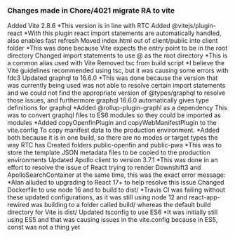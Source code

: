 ### Changes made in Chore/4021 migrate RA to vite

Added Vite 2.8.6
*This version is in line with RTC
Added @vitejs/plugin-react
*With this plugin react import statements are automatically handled, also enables fast refresh
Moved index.html out of client/public into client folder
*This was done because Vite expects the entry point to be in the root directory
Changed import statements to use @ as the root directory
*This is a common alias used with Vite
Removed tsc from build script
*I believe the Vite guidelines recommended using tsc, but it was causing some errors with fdc3
Updated graphql to 16.6.0
*This was done because the version that was currently being used was not able to resolve certain import statements and we could not find the appropriate version of @types/graphql to resolve those issues, and furthermore graphql 16.6.0 automatically gives type definitions for graphql
*Added @rollup-plugin-graphl as a dependency
This was to convert graphql files to ES6 modules so they could be imported as modules
*Added copyOpenfinPlugin and copyWebManifestPlugin to the vite.config
To copy manifest data to the production environment.
*Added both because it is in one build, so there are no modes or target types the way RTC has
Created folders public-openfin and public-pwa
*This was to store the template JSON metadata files to be copied to the production environments
Updated Apollo client to version 3.7.1
*This was done in an effort to resolve the issue of React trying to render Downshift3 and ApolloSearchContainer at the same time, this was the exact error message:
*Alan alluded to upgrading to React 17+ to help resolve this issue
Changed Dockerfile to use node 16 and to build to dist/
*Travis CI was failing without these updated configurations, as it was still using node 12 and react-app-rewired was building to a folder called build/ whereas the default build directory for Vite is dist/
Updated tsconfig to use ES6
*It was initially still using ES5 and that was causing issues in the vite.config because in ES5, const was not a thing yet
